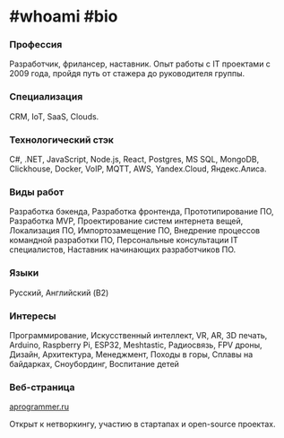 # #whoami #bio

### Профессия

Разработчик, фрилансер, наставник.
Опыт работы с IT проектами с 2009 года, пройдя путь от стажера до руководителя группы.

### Специализация

CRM, IoT, SaaS, Clouds.

### Технологический стэк

C#, .NET, JavaScript, Node.js, React, Postgres, MS SQL, MongoDB, Clickhouse, Docker, VoIP, MQTT, AWS, Yandex.Cloud, Яндекс.Алиса.

### Виды работ

Разработка бэкенда, Разработка фронтенда, Прототипирование ПО, Разработка MVP, Проектирование систем интернета вещей, Локализация ПО, Импортозамещение ПО, Внедрение процессов командной разработки ПО, Персональные консультации IT специалистов, Наставник начинающих разработчиков ПО.

### Языки

Русский, Английский (B2)

### Интересы

Программирование, Искусственный интеллект, VR, AR, 3D печать, Arduino, Raspberry Pi, ESP32, Meshtastic, Радиосвязь, FPV дроны, Дизайн, Архитектура, Менеджмент, Походы в горы, Сплавы на байдарках, Сноубординг, Воспитание детей

### Веб-страница

[aprogrammer.ru](http://aprogrammer.ru)

Открыт к нетворкингу, участию в стартапах и open-source проектах.
